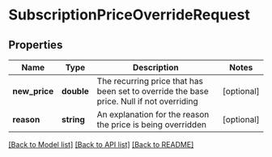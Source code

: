 # SubscriptionPriceOverrideRequest

## Properties
Name | Type | Description | Notes
------------ | ------------- | ------------- | -------------
**new_price** | **double** | The recurring price that has been set to override the base price. Null if not overriding | [optional] 
**reason** | **string** | An explanation for the reason the price is being overridden | [optional] 

[[Back to Model list]](../README.md#documentation-for-models) [[Back to API list]](../README.md#documentation-for-api-endpoints) [[Back to README]](../README.md)



